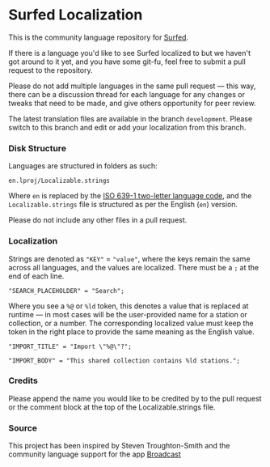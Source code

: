 # Surfed Localization

This is the community language repository for [Surfed](https://surfed.app).

If there is a language you'd like to see Surfed localized to but we haven't got around to it yet, and you have some git-fu, feel free to submit a pull request to the repository.

Please do not add multiple languages in the same pull request — this way, there can be a discussion thread for each language for any changes or tweaks that need to be made, and give others opportunity for peer review.

The latest translation files are available in the branch `development`. Please switch to this branch and edit or add your localization from this branch.

### Disk Structure
Languages are structured in folders as such:

`en.lproj/Localizable.strings`

Where `en` is replaced by the [ISO 639-1 two-letter language code](https://en.wikipedia.org/wiki/List_of_ISO_639-1_codes), and the `Localizable.strings` file is structured as per the English (`en`) version.

Please do not include any other files in a pull request.

### Localization

Strings are denoted as `"KEY"` = `"value"`, where the keys remain the same across all languages, and the values are localized. There must be a `;` at the end of each line.

`"SEARCH_PLACEHOLDER" = "Search";`

Where you see a `%@` or `%ld` token, this denotes a value that is replaced at runtime — in most cases will be the user-provided name for a station or collection, or a number. The corresponding localized value must keep the token in the right place to provide the same meaning as the English value.

`"IMPORT_TITLE" = "Import \"%@\"?";`

`"IMPORT_BODY" = "This shared collection contains %ld stations.";`


### Credits

Please append the name you would like to be credited by to the pull request or the comment block at the top of the Localizable.strings file.

### Source

This project has been inspired by Steven Troughton-Smith and the community language support for the app [Broadcast](https://github.com/steventroughtonsmith/broadcasts-localization)
